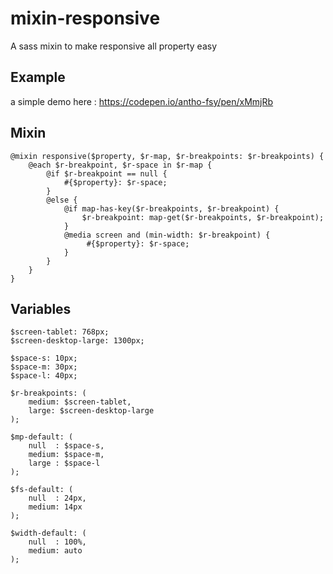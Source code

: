 mixin-responsive
======================

A sass mixin to make responsive all property easy

## Example

a simple demo here : https://codepen.io/antho-fsy/pen/xMmjRb

## Mixin

```
@mixin responsive($property, $r-map, $r-breakpoints: $r-breakpoints) {
    @each $r-breakpoint, $r-space in $r-map {
        @if $r-breakpoint == null {
            #{$property}: $r-space;
        }
        @else {
            @if map-has-key($r-breakpoints, $r-breakpoint) {
                $r-breakpoint: map-get($r-breakpoints, $r-breakpoint);
            }
            @media screen and (min-width: $r-breakpoint) {
                 #{$property}: $r-space;
            }
        }
    }
}
```

## Variables 

```
$screen-tablet: 768px;
$screen-desktop-large: 1300px;

$space-s: 10px;
$space-m: 30px;
$space-l: 40px;

$r-breakpoints: (
    medium: $screen-tablet,
    large: $screen-desktop-large
);

$mp-default: (
    null  : $space-s,
    medium: $space-m,
    large : $space-l
);

$fs-default: (
    null  : 24px,
    medium: 14px
);

$width-default: (
    null  : 100%,
    medium: auto
);
```
